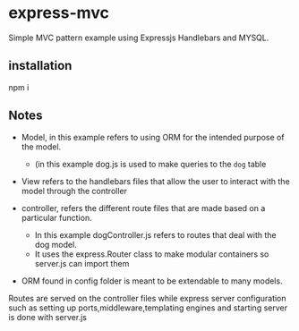 # express-mvc
Simple MVC pattern example using Expressjs Handlebars and MYSQL.

## installation
npm i

## Notes
* Model, in this example refers to using ORM for the intended purpose of the model. 
  * (in this example dog.js is used to make queries to the `dog` table 
* View refers to the handlebars files that allow the user to interact with the model through the controller
* controller, refers the different route files that are made based on a particular function. 
  * In this example dogController.js refers to routes that deal with the dog model. 
  * It uses the express.Router class to make modular containers so server.js can import them

* ORM found in config folder is meant to be extendable to many models.

Routes are served on the controller files while express server configuration such as setting up ports,middleware,templating engines and starting server is done with server.js
